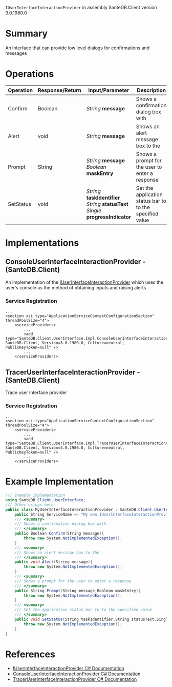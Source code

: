 `IUserInterfaceInteractionProvider` in assembly SanteDB.Client version 3.0.1980.0

# Summary
An interface that can provide low level dialogs for confirmations and messages

# Operations

|Operation|Response/Return|Input/Parameter|Description|
|-|-|-|-|
|Confirm|Boolean|*String* **message**|Shows a confirmation dialog box with|
|Alert|void|*String* **message**|Shows an alert message box to the|
|Prompt|String|*String* **message**<br/>*Boolean* **maskEntry**|Shows a prompt for the user to enter a response|
|SetStatus|void|*String* **taskIdentifier**<br/>*String* **statusText**<br/>*Single* **progressIndicator**|Set the application status bar to to the specified value|

# Implementations


## ConsoleUserInterfaceInteractionProvider - (SanteDB.Client)
An implementation of the [IUserInterfaceInteractionProvider](http://santesuite.org/assets/doc/net/html/T_SanteDB_Client_UserInterface_IUserInterfaceInteractionProvider.htm) which uses the user's console
            as the method of obtaining inputs and raising alerts

### Service Registration
```markup
...
<section xsi:type="ApplicationServiceContextConfigurationSection" threadPoolSize="4">
	<serviceProviders>
		...
		<add type="SanteDB.Client.UserInterface.Impl.ConsoleUserInterfaceInteractionProvider, SanteDB.Client, Version=3.0.1980.0, Culture=neutral, PublicKeyToken=null" />
		...
	</serviceProviders>
```

## TracerUserInterfaceInteractionProvider - (SanteDB.Client)
Trace user interface provider

### Service Registration
```markup
...
<section xsi:type="ApplicationServiceContextConfigurationSection" threadPoolSize="4">
	<serviceProviders>
		...
		<add type="SanteDB.Client.UserInterface.Impl.TracerUserInterfaceInteractionProvider, SanteDB.Client, Version=3.0.1980.0, Culture=neutral, PublicKeyToken=null" />
		...
	</serviceProviders>
```
# Example Implementation
```csharp
/// Example Implementation
using SanteDB.Client.UserInterface;
/// Other usings here
public class MyUserInterfaceInteractionProvider : SanteDB.Client.UserInterface.IUserInterfaceInteractionProvider { 
	public String ServiceName => "My own IUserInterfaceInteractionProvider service";
	/// <summary>
	/// Shows a confirmation dialog box with
	/// </summary>
	public Boolean Confirm(String message){
		throw new System.NotImplementedException();
	}
	/// <summary>
	/// Shows an alert message box to the
	/// </summary>
	public void Alert(String message){
		throw new System.NotImplementedException();
	}
	/// <summary>
	/// Shows a prompt for the user to enter a response
	/// </summary>
	public String Prompt(String message,Boolean maskEntry){
		throw new System.NotImplementedException();
	}
	/// <summary>
	/// Set the application status bar to to the specified value
	/// </summary>
	public void SetStatus(String taskIdentifier,String statusText,Single progressIndicator){
		throw new System.NotImplementedException();
	}
}
```

# References

* [IUserInterfaceInteractionProvider C# Documentation](http://santesuite.org/assets/doc/net/html/T_SanteDB_Client_UserInterface_IUserInterfaceInteractionProvider.htm)
* [ConsoleUserInterfaceInteractionProvider C# Documentation](http://santesuite.org/assets/doc/net/html/T_SanteDB_Client_UserInterface_Impl_ConsoleUserInterfaceInteractionProvider.htm)
* [TracerUserInterfaceInteractionProvider C# Documentation](http://santesuite.org/assets/doc/net/html/T_SanteDB_Client_UserInterface_Impl_TracerUserInterfaceInteractionProvider.htm)
